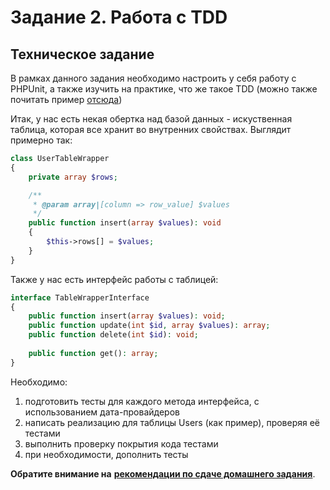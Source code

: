 # Задание 2. Работа с TDD 

## Техническое задание
В рамках данного задания необходимо настроить у себя работу с PHPUnit, а также изучить на практике, что же такое TDD (можно
также почитать пример [отсюда](https://habr.com/ru/post/130086/))

Итак, у нас есть некая обертка над базой данных - искуственная таблица, которая все хранит во внутренних свойствах.
Выглядит примерно так:
```php
class UserTableWrapper
{
    private array $rows;

    /**
     * @param array|[column => row_value] $values
     */
    public function insert(array $values): void
    {
        $this->rows[] = $values;
    }
}
```

Также у нас есть интерфейс работы с таблицей:
```php
interface TableWrapperInterface
{
    public function insert(array $values): void;
    public function update(int $id, array $values): array;
    public function delete(int $id): void;
    
    public function get(): array;
}
```  

Необходимо:
1) подготовить тесты для каждого метода интерфейса, с использованием дата-провайдеров
2) написать реализацию для таблицы Users (как пример), проверяя её тестами
3) выполнить проверку покрытия кода тестами
4) при необходимости, дополнить тесты

**Обратите внимание на** [**рекомендации по сдаче домашнего задания**](../homework.md). 